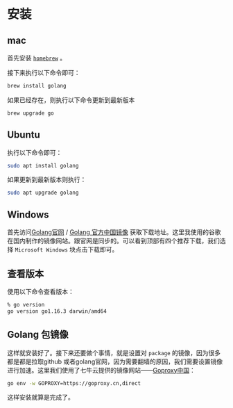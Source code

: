 # 安装

## mac

首先安装 [`homebrew`](https://brew.sh/index_zh-cn) 。

接下来执行以下命令即可：

```bash
brew install golang
```

如果已经存在，则执行以下命令更新到最新版本

```bash
brew upgrade go
```

## Ubuntu

执行以下命令即可：

```bash
sudo apt install golang
```

如果更新到最新版本则执行：

```bash
sudo apt upgrade golang
```

## Windows

首先访问[Golang官网](https://golang.google.cn/dl/#featured) / [Golang 官方中国镜像](https://golang.google.cn/dl/) 获取下载地址。这里我使用的谷歌在国内制作的镜像网站。跟官网是同步的。可以看到顶部有四个推荐下载，我们选择 `Microsoft Windows` 块点击下载即可。

## 查看版本

使用以下命令查看版本：

```bash
% go version
go version go1.16.3 darwin/amd64
```

## Golang 包镜像

这样就安装好了。接下来还要做个事情，就是设置对 `package` 的镜像，因为很多都是都是拉取github 或者golang官网，因为需要翻墙的原因，我们需要设置镜像进行加速。这里我们使用了七牛云提供的镜像网站——[Goproxy中国](https://goproxy.cn/)：

```bash
go env -w GOPROXY=https://goproxy.cn,direct
```

这样安装就算是完成了。